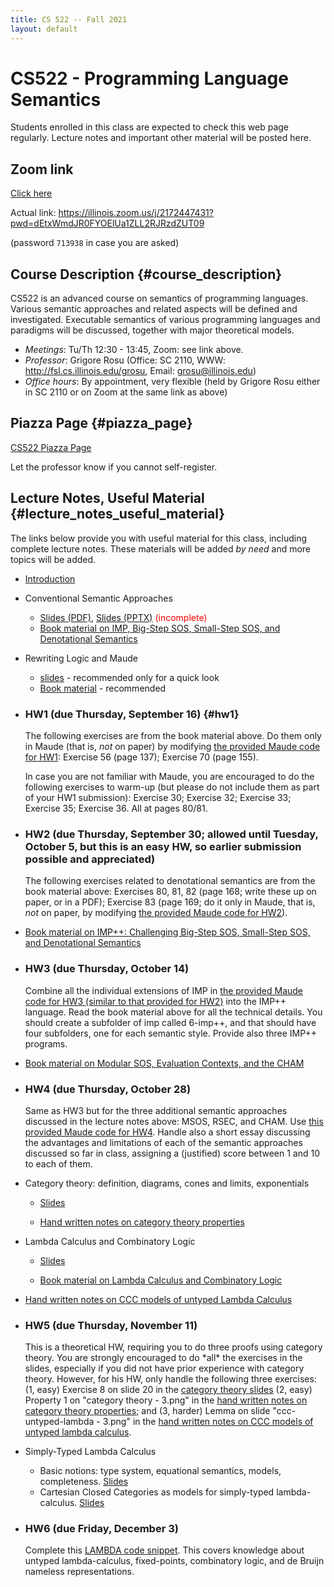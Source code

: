```yaml
---
title: CS 522 -- Fall 2021
layout: default
---
```


# CS522 - Programming Language Semantics

Students enrolled in this class are expected to check this web page
regularly. Lecture notes and important other material will be posted
here.

## Zoom link

[Click here](https://illinois.zoom.us/j/2172447431?pwd=dEtxWmdJR0FYOElUa1ZLL2RJRzdZUT09)

Actual link: https://illinois.zoom.us/j/2172447431?pwd=dEtxWmdJR0FYOElUa1ZLL2RJRzdZUT09

(password `713938` in case you are asked)

## Course Description {#course_description}

CS522 is an advanced course on semantics of programming languages.
Various semantic approaches and related aspects will be defined and
investigated. Executable semantics of various programming languages and
paradigms will be discussed, together with major theoretical models.

-   *Meetings*: Tu/Th 12:30 - 13:45, Zoom: see link above.
-   *Professor*: Grigore Rosu (Office: SC 2110, WWW: <http://fsl.cs.illinois.edu/grosu>, Email: grosu@illinois.edu)
-   *Office hours*: By appointment, very flexible (held by Grigore Rosu either in SC 2110 or on Zoom at the same link as above)

## Piazza Page {#piazza_page}

[CS522 Piazza Page](https://piazza.com/illinois/fall2021/cs522)

Let the professor know if you cannot self-register.

## Lecture Notes, Useful Material {#lecture_notes_useful_material}

The links below provide you with useful material for this class,
including complete lecture notes. These materials will be added *by
need* and more topics will be added.

-   [Introduction](01-Introduction.pdf)

-   Conventional Semantic Approaches

    -   [Slides (PDF)](02-Conventional-Executable-Semantics.pdf),
        [Slides (PPTX)](02-Conventional-Executable-Semantics.pptx)
        <font color=red>(incomplete)</font>
    -   [Book material on IMP, Big-Step SOS, Small-Step SOS, and Denotational
        Semantics](CS522-Fall-2021-basic-semantics.pdf)

-   Rewriting Logic and Maude

    -   [slides](CS522-Fall-2021-Maude.pdf) - recommended only for a quick look
    -   [Book material](CS522-Fall-2021-Maude-book.pdf) - recommended

-   ### HW1 (due Thursday, September 16) {#hw1}

    The following exercises are from the book material above. Do them only in
    Maude (that is, *not* on paper) by modifying [the provided Maude code for
    HW1](CS522-Fall-2021-Maude-HW1.zip): Exercise 56 (page 137); Exercise 70
    (page 155).

    In case you are not familiar with Maude, you are encouraged to do the
    following exercises to warm-up (but please do not include them as part of
    your HW1 submission): Exercise 30; Exercise 32; Exercise 33; Exercise 35;
    Exercise 36. All at pages 80/81.

-   ### HW2 (due Thursday, September 30; allowed until Tuesday, October 5, but this is an easy HW, so earlier submission possible and appreciated)

    The following exercises related to denotational semantics are from the book
    material above: Exercises 80, 81, 82 (page 168; write these up on paper, or
    in a PDF); Exercise 83 (page 169; do it only in Maude, that is, *not* on
    paper, by modifying [the provided Maude code for
    HW2](CS522-Fall-2021-Maude-HW2.zip)).

-   [Book material on IMP++: Challenging Big-Step SOS, Small-Step SOS, and
    Denotational Semantics](CS522-Fall-2021-IMP++.pdf)

-   ### HW3 (due Thursday, October 14)

    Combine all the individual extensions of IMP in [the provided Maude code for
    HW3 (similar to that provided for HW2)](CS522-Fall-2021-Maude-HW3.zip) into the IMP++ language. Read the book
    material above for all the technical details. You should create a subfolder
    of imp called 6-imp++, and that should have four subfolders, one for each
    semantic style. Provide also three IMP++ programs.

-  [Book material on Modular SOS, Evaluation Contexts, and the CHAM](CS522-Fall-2021-MSOS-RSEC-CHAM.pdf)

-   ### HW4 (due Thursday, October 28)

    Same as HW3 but for the three additional semantic approaches discussed in the
    lecture notes above: MSOS, RSEC, and CHAM. Use
    [this provided Maude code for HW4](CS522-Fall-2021-Maude-HW4.zip).
    Handle also a short essay discussing the advantages and limitations of each of
    the semantic approaches discussed so far in class, assigning a (justified) score
    between 1 and 10 to each of them.
    

-   Category theory: definition, diagrams, cones and limits, exponentials

    -   [Slides](CS522-Fall-2021-Category-Theory-slides.pdf)

    -   [Hand written notes on category theory properties](CS522-Fall-2021-HandWritten-Category-Theory.zip)

-   Lambda Calculus and Combinatory Logic

    - [Slides](CS522-Fall-2021-Lambda-slides.pdf)

    - [Book material on Lambda Calculus and Combinatory Logic](CS522-Fall-2021-Lambda.pdf)

-  [Hand written notes on CCC models of untyped Lambda Calculus](CS522-Fall-2021-HandWritten-CCC-untyped-lambda.zip)

-   ### HW5 (due Thursday, November 11)

    This is a theoretical HW, requiring you to do three proofs using category
    theory. You are strongly encouraged to do \*all\* the exercises in the
    slides, especially if you did not have prior experience with category
    theory. However, for his HW, only handle the following three exercises: (1, easy) Exercise 8 on slide 20 in the
    [category theory slides](CS522-Fall-2021-Category-Theory-slides.pdf)
    (2, easy) Property 1 on "category theory - 3.png" in the
    [hand written notes on category theory properties](CS522-Fall-2021-HandWritten-Category-Theory.zip);
    and (3, harder) Lemma on slide "ccc-untyped-lambda - 3.png" in the
    [hand written notes on CCC models of untyped lambda calculus](CS522-Fall-2021-HandWritten-CCC-untyped-lambda.zip).

-   Simply-Typed Lambda Calculus
    * Basic notions: type system, equational semantics, models, completeness.  [Slides](CS522-Fall-2021-Simply-Typed-Lambda-Calculus.pdf)
    * Cartesian Closed Categories as models for simply-typed lambda-calculus.  [Slides](CS522-Fall-2021-PL-CCC.pdf)

-   ### HW6 (due Friday, December 3) 
       
       Complete this [LAMBDA code snippet](CS522-Fall-2021-Lambda-Maude.zip).
       This covers knowledge about untyped lambda-calculus, fixed-points,
       combinatory logic, and de Bruijn nameless representations.
